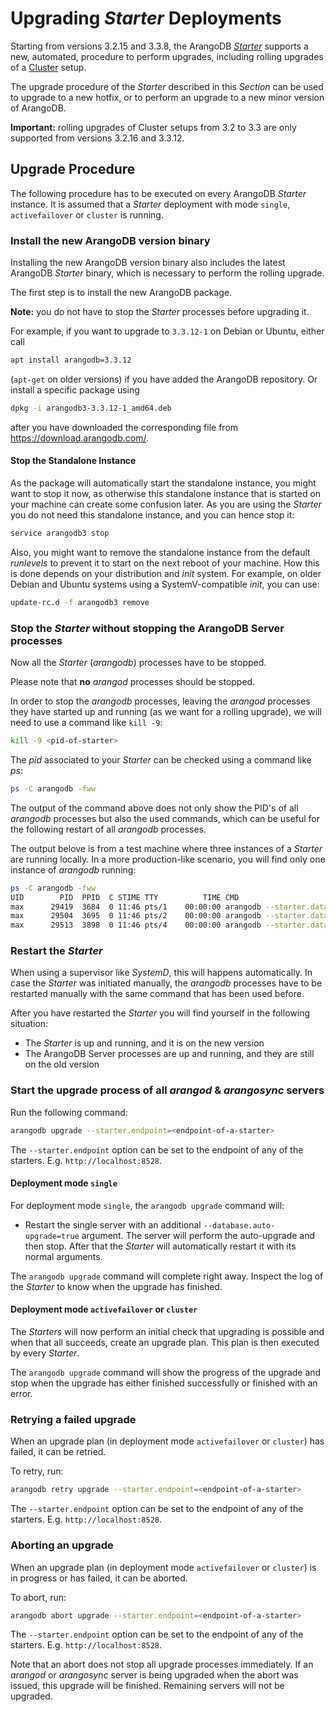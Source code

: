 <!-- don't edit here, it's from https://@github.com/arangodb-helper/arangodb.git / docs/Manual/ -->
# Upgrading _Starter_ Deployments

Starting from versions 3.2.15 and 3.3.8, the ArangoDB [_Starter_](../../Programs/Starter/README.md)
supports a new, automated, procedure to perform upgrades, including rolling upgrades
of a [Cluster](../../Architecture/DeploymentModes/README.md) setup.

The upgrade procedure of the _Starter_ described in this _Section_ can be used to
upgrade to a new hotfix, or to perform an upgrade to a new minor version of ArangoDB.

**Important:** rolling upgrades of Cluster setups from 3.2 to 3.3 are only supported
from versions 3.2.16 and 3.3.12.

## Upgrade Procedure

The following procedure has to be executed on every ArangoDB _Starter_ instance.
It is assumed that a _Starter_ deployment with mode `single`, `activefailover` or
`cluster` is running.

### Install the new ArangoDB version binary

Installing the new ArangoDB version binary also includes the latest ArangoDB _Starter_
binary, which is necessary to perform the rolling upgrade.

The first step is to install the new ArangoDB package.

**Note:** you do not have to stop the _Starter_ processes before upgrading it.

For example, if you want to upgrade to `3.3.12-1` on Debian or Ubuntu, either call

```bash
apt install arangodb=3.3.12
```

(`apt-get` on older versions) if you have added the ArangoDB repository. Or
install a specific package using

```bash
dpkg -i arangodb3-3.3.12-1_amd64.deb
```

after you have downloaded the corresponding file from https://download.arangodb.com/.

#### Stop the Standalone Instance

As the package will automatically start the standalone instance, you might want to
stop it now, as otherwise this standalone instance that is started on your machine
can create some confusion later. As you are using the _Starter_ you do not need
this standalone instance, and you can hence stop it:

```bash
service arangodb3 stop
```

Also, you might want to remove the standalone instance from the default
_runlevels_ to prevent it to start on the next reboot of your machine. How this
is done depends on your distribution and _init_ system. For example, on older Debian
and Ubuntu systems using a SystemV-compatible _init_, you can use:

```bash
update-rc.d -f arangodb3 remove
```

### Stop the _Starter_ without stopping the ArangoDB Server processes

Now all the _Starter_ (_arangodb_) processes have to be stopped.

Please note that **no** _arangod_ processes should be stopped.

In order to stop the _arangodb_ processes, leaving the _arangod_ processes they
have started up and running (as we want for a rolling upgrade), we will need to
use a command like `kill -9`:

```bash
kill -9 <pid-of-starter>
```

The _pid_ associated to your _Starter_ can be checked using a command like _ps_:

```bash
ps -C arangodb -fww
```

The output of the command above does not only show the PID's of all _arangodb_
processes but also the used commands, which can be useful for the following
restart of all _arangodb_ processes.

The output belove is from a test machine where three instances of a _Starter_ are
running locally. In a more production-like scenario, you will find only one instance
of _arangodb_ running:

```bash
ps -C arangodb -fww
UID        PID  PPID  C STIME TTY          TIME CMD
max      29419  3684  0 11:46 pts/1    00:00:00 arangodb --starter.data-dir=./db1
max      29504  3695  0 11:46 pts/2    00:00:00 arangodb --starter.data-dir=./db2 --starter.join 127.0.0.1
max      29513  3898  0 11:46 pts/4    00:00:00 arangodb --starter.data-dir=./db3 --starter.join 127.0.0.1
```

### Restart the _Starter_

When using a supervisor like _SystemD_, this will happens automatically. In case
the _Starter_ was initiated manually, the _arangodb_ processes have to be restarted
manually with the same command that has been used before.

After you have restarted the _Starter_ you will find yourself in the following
situation:

- The _Starter_ is up and running, and it is on the new version
- The ArangoDB Server processes are up and running, and they are still on the
  old version

### Start the upgrade process of all _arangod_ & _arangosync_ servers

Run the following command:

```bash
arangodb upgrade --starter.endpoint=<endpoint-of-a-starter>
```

The `--starter.endpoint` option can be set to the endpoint of any
of the starters. E.g. `http://localhost:8528`.

#### Deployment mode `single`

For deployment mode `single`, the `arangodb upgrade` command will:

- Restart the single server with an additional `--database.auto-upgrade=true` argument.
  The server will perform the auto-upgrade and then stop.
  After that the _Starter_ will automatically restart it with its normal arguments.

The `arangodb upgrade` command will complete right away.
Inspect the log of the _Starter_ to know when the upgrade has finished.

#### Deployment mode `activefailover` or `cluster`

The _Starters_ will now perform an initial check that upgrading is possible
and when that all succeeds, create an upgrade plan.
This plan is then executed by every _Starter_.

The `arangodb upgrade` command will show the progress of the upgrade
and stop when the upgrade has either finished successfully or finished
with an error.

### Retrying a failed upgrade

When an upgrade plan (in deployment mode `activefailover` or `cluster`)
has failed, it can be retried.

To retry, run:

```bash
arangodb retry upgrade --starter.endpoint=<endpoint-of-a-starter>
```

The `--starter.endpoint` option can be set to the endpoint of any
of the starters. E.g. `http://localhost:8528`.

### Aborting an upgrade

When an upgrade plan (in deployment mode `activefailover` or `cluster`)
is in progress or has failed, it can be aborted.

To abort, run:

```bash
arangodb abort upgrade --starter.endpoint=<endpoint-of-a-starter>
```

The `--starter.endpoint` option can be set to the endpoint of any
of the starters. E.g. `http://localhost:8528`.

Note that an abort does not stop all upgrade processes immediately.
If an _arangod_ or _arangosync_ server is being upgraded when the abort
was issued, this upgrade will be finished.
Remaining servers will not be upgraded.
